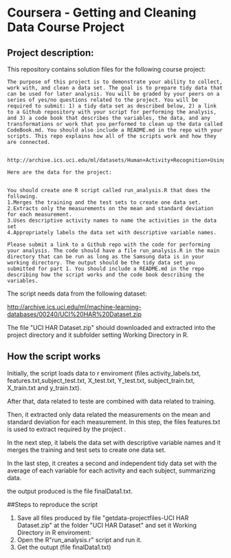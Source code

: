 # Coursera - Getting and Cleaning Data Course Project

## Project description:

This repository contains solution files for the following course project:

    The purpose of this project is to demonstrate your ability to collect, work with, and clean a data set. The goal is to prepare tidy data that can be used for later analysis. You will be graded by your peers on a series of yes/no questions related to the project. You will be required to submit: 1) a tidy data set as described below, 2) a link to a Github repository with your script for performing the analysis, and 3) a code book that describes the variables, the data, and any transformations or work that you performed to clean up the data called CodeBook.md. You should also include a README.md in the repo with your scripts. This repo explains how all of the scripts work and how they are connected.  
    

    http://archive.ics.uci.edu/ml/datasets/Human+Activity+Recognition+Using+Smartphones 
    
    Here are the data for the project: 
    

    You should create one R script called run_analysis.R that does the following. 
    1.Merges the training and the test sets to create one data set.
    2.Extracts only the measurements on the mean and standard deviation for each measurement. 
    3.Uses descriptive activity names to name the activities in the data set
    4.Appropriately labels the data set with descriptive variable names. 

    Please submit a link to a Github repo with the code for performing your analysis. The code should have a file run_analysis.R in the main directory that can be run as long as the Samsung data is in your working directory. The output should be the tidy data set you submitted for part 1. You should include a README.md in the repo describing how the script works and the code book describing the variables.



The script needs data from the following dataset:

http://archive.ics.uci.edu/ml/machine-learning-databases/00240/UCI%20HAR%20Dataset.zip

The file "UCI HAR Dataset.zip" should  downloaded and extracted into the project directory and it subfolder setting Working Directory in R.


## How the script works 

Initially, the script loads data to r enviroment (files activity_labels.txt, features.txt,subject_test.txt, X_test.txt, Y_test.txt, subject_train.txt, X_train.txt and y_train.txt).

After that, data related to teste are combined with data related to training.

Then, it extracted only data related the measurements on the mean and standard deviation for each measurement. In this step, the files features.txt is used to extract required by the project .

 In the next step, it labels the data set with descriptive variable  names  and it merges the training and test sets to create one data set.

In the last step,  it creates a second and independent tidy data set with the average of each variable for each activity and each subject, summarizing data.

the output produced is the file finalData1.txt.


##Steps to reproduce the script

 1. Save all files produced by file "getdata-projectfiles-UCI HAR Dataset.zip" at the folder "UCI HAR Dataset" and set it Working Directory in R enviroment:
 2. Open the R"run_analysis.r"  script and run it.
 3. Get the outupt (file finalData1.txt)


